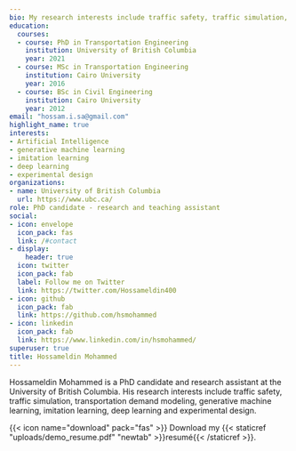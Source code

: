 ```yaml
---
bio: My research interests include traffic safety, traffic simulation, transportation demand modeling, generative machine learning, imitation learning, deep learning and experimental design.
education:
  courses:
  - course: PhD in Transportation Engineering
    institution: University of British Columbia
    year: 2021
  - course: MSc in Transportation Engineering
    institution: Cairo University
    year: 2016
  - course: BSc in Civil Engineering
    institution: Cairo University
    year: 2012
email: "hossam.i.sa@gmail.com"
highlight_name: true
interests:
- Artificial Intelligence
- generative machine learning
- imitation learning
- deep learning
- experimental design
organizations:
- name: University of British Columbia
  url: https://www.ubc.ca/
role: PhD candidate - research and teaching assistant
social:
- icon: envelope
  icon_pack: fas
  link: /#contact
- display:
    header: true
  icon: twitter
  icon_pack: fab
  label: Follow me on Twitter
  link: https://twitter.com/Hossameldin400
- icon: github
  icon_pack: fab
  link: https://github.com/hsmohammed
- icon: linkedin
  icon_pack: fab
  link: https://www.linkedin.com/in/hsmohammed/
superuser: true
title: Hossameldin Mohammed
---
```


Hossameldin Mohammed is a PhD candidate and research assistant at the University of British Columbia. His research interests include traffic safety, traffic simulation, transportation demand modeling, generative machine learning, imitation learning, deep learning and experimental design.


{{< icon name="download" pack="fas" >}} Download my {{< staticref "uploads/demo_resume.pdf" "newtab" >}}resumé{{< /staticref >}}.
